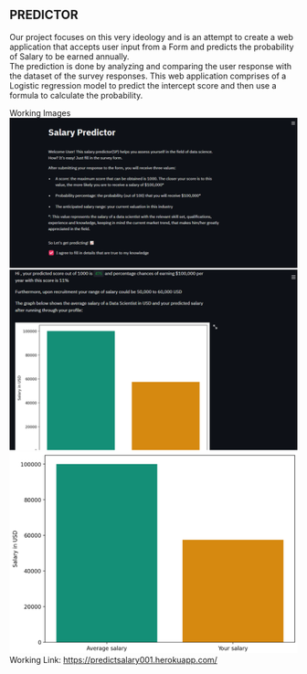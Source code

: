 ## PREDICTOR

Our project focuses on this very ideology and is an attempt to create a web application that accepts user input from a Form and predicts the probability of Salary to be earned annually.  
The prediction is done by analyzing and comparing the user response with the dataset of the survey responses. This web application comprises of a Logistic regression model to predict the intercept score and then use a formula to calculate the probability.

Working Images
![](Images/Screenshot%20(49).png)  
![](Images/Screenshot%20(48).png)  
![](Images/Screenshot%20(47).png)  
Working Link: https://predictsalary001.herokuapp.com/
